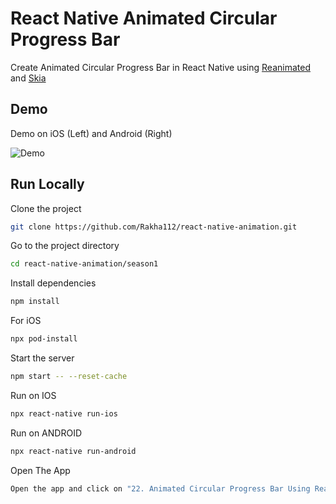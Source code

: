 # React Native Animated Circular Progress Bar

Create Animated Circular Progress Bar in React Native using [Reanimated](https://docs.swmansion.com/react-native-reanimated/) and [Skia](https://shopify.github.io/react-native-skia/docs/getting-started/installation)

## Demo

Demo on iOS (Left) and Android (Right)

![Demo](https://github.com/Rakha112/react-native-animation/blob/main/season1/src/22-React-Native-Circular-Progress-Bar/Demo.gif)

## Run Locally

Clone the project

```bash
git clone https://github.com/Rakha112/react-native-animation.git
```

Go to the project directory

```bash
cd react-native-animation/season1
```

Install dependencies

```bash
npm install
```

For iOS

```bash
npx pod-install
```

Start the server

```bash
npm start -- --reset-cache
```

Run on IOS

```bash
npx react-native run-ios
```

Run on ANDROID

```bash
npx react-native run-android
```

Open The App

```bash
Open the app and click on "22. Animated Circular Progress Bar Using Reanimated 3 and Skia"
```
